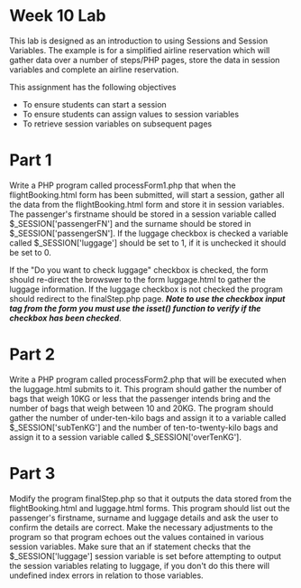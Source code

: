 # Week 10 Lab

This lab is designed as an introduction to using Sessions and Session Variables. The example is for a simplified airline reservation which will gather data over a number of steps/PHP pages, store the data in session variables and complete an airline reservation.

This assignment has the following objectives
- To ensure students can start a session
- To ensure students can assign values to session variables
- To retrieve session variables on subsequent pages

# Part 1

Write a PHP program called processForm1.php that when the flightBooking.html form has been submitted, will start a session, gather all the data from the flightBooking.html form and store it in session variables. The passenger's firstname should be stored in a session variable called $_SESSION['passengerFN'] and the surname should be stored in $_SESSION['passengerSN']. If the luggage checkbox is checked a variable called $_SESSION['luggage'] should be set to 1, if it is unchecked it should be set to 0.

If the "Do you want to check luggage" checkbox is checked, the form should re-direct the browswer to the form luggage.html to gather the luggage information. If the luggage checkbox is not checked the program should redirect to the finalStep.php page. ***Note to use the checkbox input tag from the form you must use the isset() function to verify if the checkbox has been checked***.

# Part 2

Write a PHP program called processForm2.php that will be executed when the luggage.html submits to it. This program should gather the number of bags that weigh 10KG or less that the passenger intends bring and the number of bags that weigh between 10 and 20KG. The program should gather the number of under-ten-kilo bags and assign it to a variable called $_SESSION['subTenKG'] and the number of ten-to-twenty-kilo bags and assign it to a session variable called $_SESSION['overTenKG'].

# Part 3

Modify the program finalStep.php so that it outputs the data stored from the flightBooking.html and luggage.html forms. This program should list out the passenger's firstname, surname and luggage details and ask the user to confirm the details are correct. Make the necessary adjustments to the program so that program echoes out the values contained in various session variables. Make sure that an if statement checks that the $_SESSION['luggage'] session variable is set before attempting to output the session variables relating to luggage, if you don't do this there will undefined index errors in relation to those variables. 



